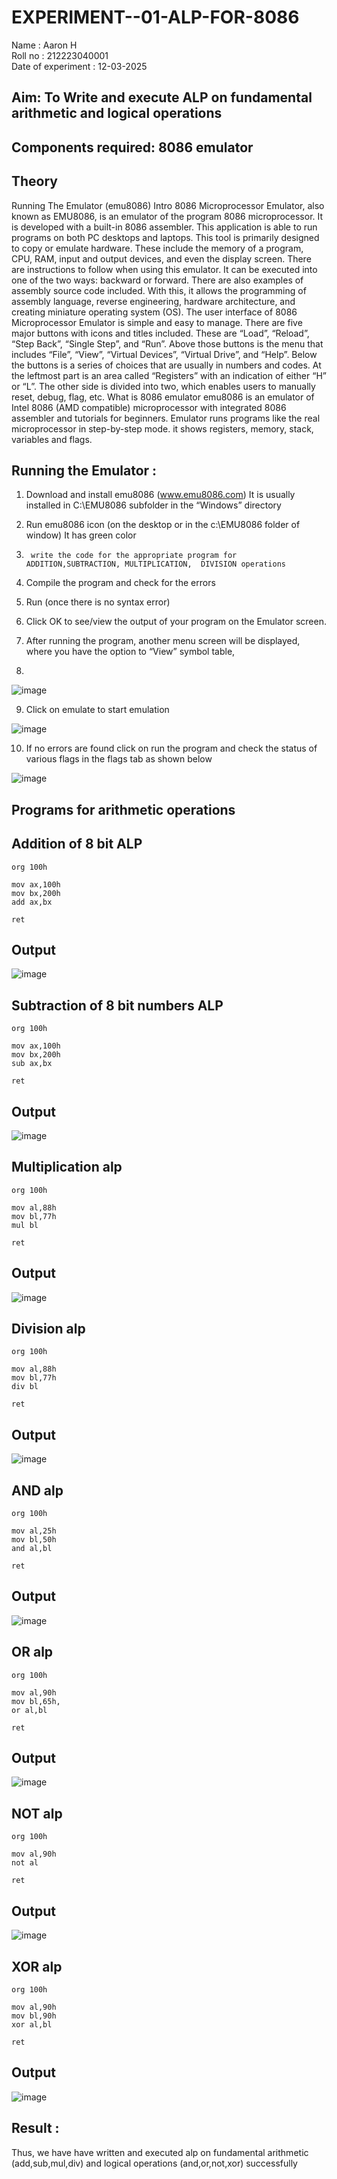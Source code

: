# EXPERIMENT--01-ALP-FOR-8086
Name : Aaron H
<br>
Roll no : 212223040001
<br>
Date of experiment : 12-03-2025





## Aim: To Write and execute ALP on fundamental arithmetic and logical operations
## Components required: 8086  emulator 
## Theory 
Running The Emulator (emu8086) Intro 8086 Microprocessor Emulator, also known as EMU8086, is an emulator of the program 8086 microprocessor. It is developed with a built-in 8086 assembler. This application is able to run programs on both PC desktops and laptops. This tool is primarily designed to copy or emulate hardware. These include the memory of a program, CPU, RAM, input and output devices, and even the display screen. There are instructions to follow when using this emulator. It can be executed into one of the two ways: backward or forward. There are also examples of assembly source code included. With this, it allows the programming of assembly language, reverse engineering, hardware architecture, and creating miniature operating system (OS). The user interface of 8086 Microprocessor Emulator is simple and easy to manage. There are five major buttons with icons and titles included. These are “Load”, “Reload”, “Step Back”, “Single Step”, and “Run”. Above those buttons is the menu that includes “File”, “View”, “Virtual Devices”, “Virtual Drive”, and “Help”. Below the buttons is a series of choices that are usually in numbers and codes. At the leftmost part is an area called “Registers” with an indication of either “H” or “L”. The other side is divided into two, which enables users to manually reset, debug, flag, etc. What is 8086 emulator emu8086 is an emulator of Intel 8086 (AMD compatible) microprocessor with integrated 8086 assembler and tutorials for beginners. Emulator runs programs like the real microprocessor in step-by-step mode. it shows registers, memory, stack, variables and flags.


 ## Running the Emulator :
1.	Download and install emu8086 (www.emu8086.com) It is usually installed in C:\EMU8086 subfolder in the “Windows” directory
2.	  Run  emu8086 icon (on the desktop or in the c:\EMU8086 folder of window) It has green color 
 
 
3.		write the code for the appropriate program for ADDITION,SUBTRACTION, MULTIPLICATION,  DIVISION operations 

4.	 Compile the program and check for the errors 
5.	Run (once there is no syntax error) 

6.	Click OK to see/view the output of your program on the Emulator screen. 


7.	After running the program, another menu screen will be displayed, where you have the option to “View” symbol table,
8.	 


![image](https://user-images.githubusercontent.com/36288975/189273263-d65baae9-4b8f-4723-afb3-c0ffa4052b04.png)











9.	Click on emulate to start emulation 








![image](https://user-images.githubusercontent.com/36288975/189273273-9bb36ec1-e2e8-4892-8d35-37707332bfdc.png)








10.	If no errors are found click on run the program and check the status of various flags in the flags tab as shown below 






![image](https://user-images.githubusercontent.com/36288975/189273277-113a2a33-4a40-4ff8-95a5-ecd3a1f504fe.png)







## Programs for arithmetic  operations

## Addition  of 8 bit ALP

```assembly
org 100h

mov ax,100h
mov bx,200h
add ax,bx

ret
```

## Output  
![image](https://github.com/user-attachments/assets/999c02dc-1178-4285-94cf-f012088b09f9)
 
## Subtraction of 8 bit numbers  ALP 
```assembly
org 100h

mov ax,100h
mov bx,200h
sub ax,bx

ret
```

## Output  
![image](https://github.com/user-attachments/assets/8e06697c-6f26-4c7e-87b0-cf17565651a1)

## Multiplication alp 
```assembly
org 100h

mov al,88h
mov bl,77h
mul bl

ret
```
## Output  
![image](https://github.com/user-attachments/assets/d931a4fa-5742-41a7-9e9e-2be066978458)

## Division alp 
```assembly
org 100h

mov al,88h
mov bl,77h
div bl

ret
```

## Output  
![image](https://github.com/user-attachments/assets/3ff7759a-d902-4d91-b295-d2be4ba28f3e)

## AND alp
```assembly
org 100h

mov al,25h
mov bl,50h
and al,bl

ret
```

## Output  
![image](https://github.com/user-attachments/assets/36a44efe-aac4-4cfe-944b-4149d304b312)


## OR alp 
```assembly
org 100h

mov al,90h
mov bl,65h,
or al,bl

ret
```
## Output  
![image](https://github.com/user-attachments/assets/b6465cd1-6a23-438b-beeb-fad16cd3ad24)

## NOT alp 
```assembly
org 100h

mov al,90h
not al

ret
```
## Output 
![image](https://github.com/user-attachments/assets/2764f4f0-8e87-408d-8b2e-bc95e2ed4a9e)


## XOR alp 
```assembly
org 100h

mov al,90h
mov bl,90h
xor al,bl

ret
```
## Output  
![image](https://github.com/user-attachments/assets/93816a4c-ae5c-40bc-a75a-3ccb4319bf6f)



## Result :
Thus, we have have written and executed alp on fundamental arithmetic (add,sub,mul,div) and logical operations (and,or,not,xor) successfully






